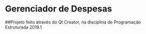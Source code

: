 # Gerenciador de Despesas

##Projeto feito através do Qt Creator, na disciplina de Programação Estruturada 2019.1
